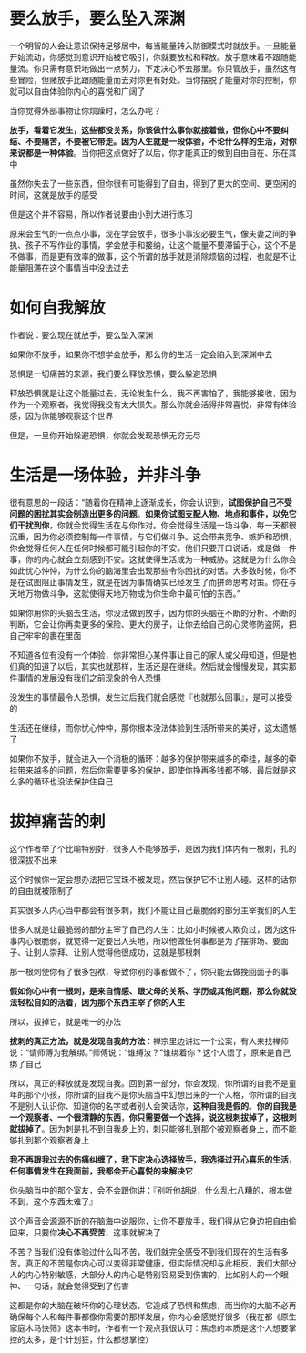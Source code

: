 # 要么放手，要么坠入深渊

一个明智的人会让意识保持足够居中，每当能量转入防御模式时就放手。一旦能量开始流动，你感觉到意识开始被它吸引，你就要放松和释放。放手意味着不跟随能量流。你只需有意识地做出一点努力，下定决心不去那里。你只管放手，虽然这有些冒险，但赌放手比跟随能量而去对你更有好处。当你摆脱了能量对你的控制，你就可以自由体验你内心的喜悦和广阔了



当你觉得外部事物让你烦躁时，怎么办呢？

**放手，看着它发生，这些都没关系，你该做什么事你就接着做，但你心中不要纠结、不要痛苦，不要被它带走。因为人生就是一段体验，不论什么样的生活，对你来说都是一种体验**。当你把这点做好了以后，你才能真正的做到自由自在、乐在其中

虽然你失去了一些东西，但你很有可能得到了自由，得到了更大的空间、更空闲的时间，这就是放手的感受

但是这个并不容易，所以作者说要由小到大进行练习

原来会生气的一点点小事，现在学会放手，很多小事没必要生气，像夫妻之间的争执、孩子不写作业的事情，学会放手和接纳，让这个能量不要滞留于心，这个不是不做事，而是更有效率的做事，这个所谓的放手就是消除烦恼的过程，也就是不让能量阻滞在这个事情当中没法过去



# 如何自我解放

作者说：要么现在就放手，要么坠入深渊

如果你不放手，如果你不想学会放手，那么你的生活一定会陷入到深渊中去

恐惧是一切痛苦的来源，我们要么释放恐惧，要么躲避恐惧

释放恐惧就是让这个能量过去，无论发生什么，我不再害怕了，我能够接收，因为作为一个观察者，我觉得我没有太大损失。那么你就会活得非常喜悦，非常有体验感，因为你能够观察这个世界

但是，一旦你开始躲避恐惧，你就会发现恐惧无穷无尽



# 生活是一场体验，并非斗争

很有意思的一段话：“随着你在精神上逐渐成长，你会认识到，**试图保护自己不受问题的困扰其实会制造出更多的问题**。**如果你试图支配人物、地点和事件，以免它们干扰到你**，你就会觉得生活在与你作对。你会觉得生活是一场斗争，每一天都很沉重，因为你必须控制每一件事情，与它们做斗争。这会带来竞争、嫉妒和恐惧，你会觉得任何人在任何时候都可能引起你的不安。他们只要开口说话，或是做一件事，你的内心就会立刻感到不安。这就使得生活成为一种威胁。这就是为什么你会如此忧心忡忡，为什么你的脑海里会出现那些令你困扰的对话。大多数时候，你不是在试图阻止事情发生，就是在因为事情确实已经发生了而拼命思考对策。你在与天地万物做斗争，这就使得天地万物成为你生命中最可怕的东西。”



如果你用你的头脑去生活，你没法做到放手，因为你的头脑在不断的分析、不断的判断，它会让你再卖更多的保险、更大的房子，让你去给自己的心灵修防盗网，把自己牢牢的裹在里面

不知道各位有没有一个体验，你非常担心某件事让自己的家人或父母知道，但是他们真的知道了以后，其实也就那样，生活还是在继续。然后就会慢慢发现，其实那件事情的发展没有我们之前现象的令人恐惧

没发生的事情最令人恐惧，发生过后我们就会感觉『也就那么回事』，是可以接受的

生活还在继续，而你忧心忡忡，那你根本没法体验到生活所带来的美好，这太遗憾了

如果你不放手，就会进入一个消极的循环：越多的保护带来越多的牵挂，越多的牵挂带来越多的问题，然后你需要更多的保护，即使你挣再多钱都不够，最后就是这么多的循环也没法保护住自己



# 拔掉痛苦的刺

这个作者举了个比喻特别好，很多人不能够放手，是因为我们体内有一根刺，扎的很深拔不出来

这个时候你一定会想办法把它宝珠不被发现，然后保护它不让别人碰。这样的话你的自由就被限制了

其实很多人内心当中都会有很多刺，我们不能让自己最脆弱的部分主宰我们的人生

很多人就是让最脆弱的部分主宰了自己的人生：比如小时候被人欺负过，因为这件事内心很脆弱，就觉得一定要出人头地，所以他做任何事都是为了摆排场、要面子、让别人崇拜、让别人觉得他很成功，这就是那根刺

那一根刺使你有了很多包袱，导致你别的事都做不了，你只能去做挽回面子的事

**假如你心中有一根刺，是来自情感、跟父母的关系、学历或其他问题，那么你就没法轻松自如的活着，因为那个东西主宰了你的人生**

所以，拔掉它，就是唯一的办法



**拔刺的真正方法，就是发现自我的方法**：禅宗里边讲过一个公案，有人来找禅师说：“请师傅为我解绑。”师傅说：“谁缚汝？”谁绑着你？这个人悟了，原来是自己绑了自己

所以，真正的释放就是发现自我。回到第一部分，你会发现，你所谓的自我不是童年的那个小孩，你所谓的自我不是你头脑当中幻想出来的一个人格，你所谓的自我不是别人认识你、知道你的名字或者别人会笑话你，**这种自我是假的**。**你的自我是一个观察者、一个很清静的东西**，**你只需要做一个选择，说这根刺拔掉了，这根刺就拔掉了**。因为刺是扎不到自我身上的，刺只能够扎到那个被观察者身上，而不能够扎到那个观察者身上

**我不再跟我过去的伤痛纠缠了，我下定决心选择放手，我选择过开心喜乐的生活，任何事情发生在我面前，我都会开心喜悦的来解决它**

你头脑当中的那个室友，会不会跟你讲：『别听他胡说，什么乱七八糟的，根本做不到，这个东西太难了』

这个声音会源源不断的在脑海中说服你，让你不要放手，我们得从它身边把自由偷回来，只要你**决心不再受苦**，这事就解决了

不苦？当我们没有体验过什么叫不苦，我们就完全感受不到我们现在的生活有多苦。真正的不苦是你内心可以变得非常健康，但实际情况却与此相反，我们大部分人的内心特别敏感，大部分人的内心是特别容易受到伤害的，比如别人的一个眼神、一句话，就会觉得受到了伤害

这都是你的大脑在破坏你的心理状态，它造成了恐惧和焦虑，而当你的大脑不必再确保每个人和每件事都像你需要的那样发展，你内心会感觉好很多（我在都《原生家庭木马快筛》这本书时，作者有一个观点我很认可：焦虑的本质是这个人想要掌控的太多，是个计划狂，什么都想掌控）

